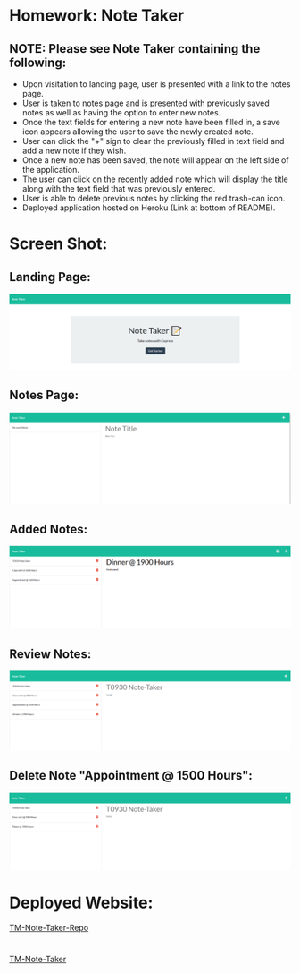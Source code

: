 
# Homework: Note Taker

## NOTE: Please see Note Taker containing the following:

* Upon visitation to landing page, user is presented with a link to the notes page.
* User is taken to notes page and is presented with previously saved notes as well as having the option to enter new notes.
* Once the text fields for entering a new note have been filled in, a save icon appears allowing the user to save the newly created note.
* User can click the "+" sign to clear the previously filled in text field and add a new note if they wish.
* Once a new note has been saved, the note will appear on the left side of the application.
* The user can click on the recently added note which will display the title along with the text field that was previously entered.
* User is able to delete previous notes by clicking the red trash-can icon.
* Deployed application hosted on Heroku (Link at bottom of README).

# Screen Shot:  
## Landing Page:
![Preview](https://github.com/T0930/TM-Note-Taker/blob/main/images/notelanding.png)
## Notes Page:
![Preview](https://github.com/T0930/TM-Note-Taker/blob/main/images/noteblank.png)
## Added Notes:
![Preview](https://github.com/T0930/TM-Note-Taker/blob/main/images/noteentry.png)
## Review Notes:
![Preview](https://github.com/T0930/TM-Note-Taker/blob/main/images/noteretrieve.png)
## Delete Note "Appointment @ 1500 Hours":
![Preview](https://github.com/T0930/TM-Note-Taker/blob/main/images/notesdelete.png)

# Deployed Website:
[TM-Note-Taker-Repo](https://github.com/T0930/TM-Note-Taker)
#
[TM-Note-Taker](https://tm-note-taker.herokuapp.com/)
